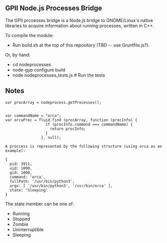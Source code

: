 GPII Node.js Processes Bridge
-----------------------------

The GPII prcoesses bridge is a Node.js bridge to GNOME/Linux's native libraries
to acquire information about running processes, written in C++.

To compile the module:

* Run build.sh at the top of this repository (TBD -- use Gruntfile.js?).

Or, by hand:

* cd nodeprocesses
* node-gyp configure build
* node nodeprocesses_tests.js # Run the tests


Notes
-----
```
var procArray = nodeprocess.getProcesses();


var commandName = "orca";
var orcaProc = fluid.find (procArray, function (procInfo) {
                  if (procInfo.command === commandName) {
                    return procInfo;
                  }
                }, null);

A proccess is represented by the following structure (using orca as an example):

{
  pid: 3911,
  uid: 1000,
  gid: 1000,
  command: 'orca',
  fullPath: '/usr/bin/python3',
  argv: [ '/usr/bin/python3', '/usr/bin/orca' ],
  state: 'Sleeping'
}
```
The state member can be one of:
* Running
* Stopped
* Zombie
* Uninterruptible
* Sleeping
